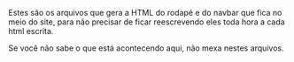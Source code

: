 Estes são os arquivos que gera a HTML do rodapé e do navbar que fica no meio do site, para não precisar de ficar reescrevendo eles toda hora a cada html escrita.

Se você não sabe o que está acontecendo aqui,  não mexa nestes arquivos.